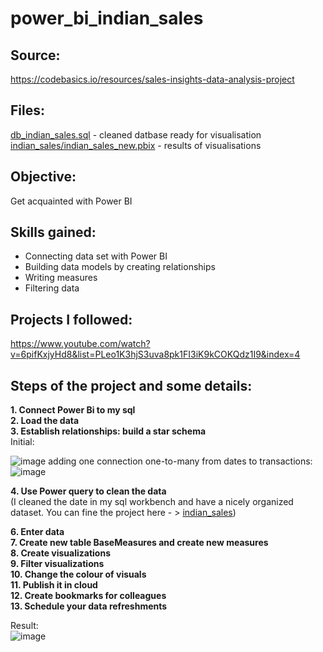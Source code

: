 # power_bi_indian_sales  
## Source:  
https://codebasics.io/resources/sales-insights-data-analysis-project  

 ## Files:   
[db_indian_sales.sql](https://github.com/boudzela/power_bi/blob/deea7276f6ce6f97217f1d5063bb5a27ed9e5438/indian_sales/db_indian_sales.sql) - cleaned datbase ready for visualisation  
[indian_sales/indian_sales_new.pbix](https://github.com/boudzela/power_bi/blob/deea7276f6ce6f97217f1d5063bb5a27ed9e5438/indian_sales/indian_sales_new.pbix) -  results of visualisations

## Objective:  
Get acquainted with Power BI 

## Skills gained:  
- Connecting data set with Power BI  
- Building data models by creating relationships   
- Writing measures   
- Filtering data  

## Projects I followed:
https://www.youtube.com/watch?v=6pifKxjyHd8&list=PLeo1K3hjS3uva8pk1FI3iK9kCOKQdz1I9&index=4  

## Steps of the project and some details:   

**1. Connect Power Bi to my sql  
2. Load the data   
3. Establish relationships: build a star schema**  
   Initial: 

![image](https://github.com/user-attachments/assets/a6e597d7-deb4-429f-8592-96e2d908bfc9)
adding one connection one-to-many from dates to transactions:  
![image](https://github.com/user-attachments/assets/6327a05b-cdac-4733-88b3-346a70543cd5)

**4. Use Power query to clean the data**  
(I cleaned the date in my sql workbench and have a nicely organized dataset. You can fine the project here - > [indian_sales](https://github.com/boudzela/data_cleaning/tree/152b06cb99bb4559573192c935a3fe4fce6a35f8/indian_sales)) 

**6. Enter data   
7. Create new table BaseMeasures and create new measures   
8. Create visualizations  
9. Filter visualizations   
10. Change the colour of visuals  
11. Publish it in cloud   
12. Create bookmarks for colleagues   
13. Schedule your data refreshments**   
  
Result:  
![image](https://github.com/user-attachments/assets/c7c42563-e238-4c87-ab59-2f6949627e68)


